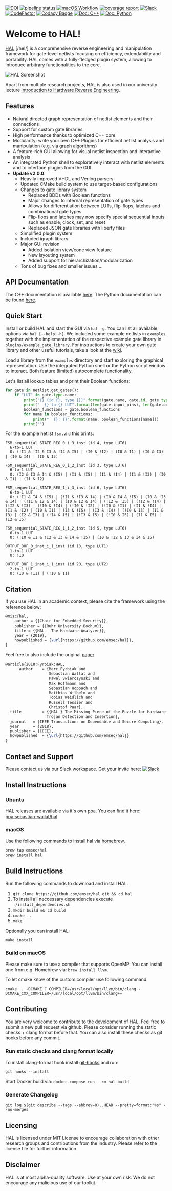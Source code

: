 [![DOI](https://zenodo.org/badge/169076171.svg)](https://zenodo.org/badge/latestdoi/169076171) [![pipeline status](https://gitlab.com/swallat/hal/badges/master/pipeline.svg)](https://gitlab.com/swallat/hal/commits/master) [![macOS Workflow](https://github.com/emsec/hal/workflows/Github%20CI/badge.svg?branch=master)](https://github.com/emsec/hal/actions?query=branch%3Amaster+workflow%3A%22Github+CI%22) [![coverage report](https://codecov.io/gh/emsec/hal/branch/master/graph/badge.svg)](https://codecov.io/gh/emsec/hal) [![Slack](https://img.shields.io/badge/slack-join-blue.svg)](https://communityinviter.com/apps/hal-re/hal-re) [![CodeFactor](https://www.codefactor.io/repository/github/emsec/hal/badge)](https://www.codefactor.io/repository/github/emsec/hal) [![Codacy Badge](https://api.codacy.com/project/badge/Grade/6070b197c3644c03bb3f0ec79d641675)](https://app.codacy.com/app/emsec/hal?utm_source=github.com&utm_medium=referral&utm_content=emsec/hal&utm_campaign=Badge_Grade_Settings) [![Doc: C++](https://img.shields.io/badge/doc-c%2B%2B-orange)](https://emsec.github.io/hal/doc/) [![Doc: Python](https://img.shields.io/badge/doc-python-red)](https://emsec.github.io/hal/pydoc/)

# Welcome to HAL!

[HAL](http://eprint.iacr.org/2017/783) \[/hel/\] is a comprehensive reverse engineering and manipulation framework for gate-level netlists focusing on efficiency, extendability and portability. HAL comes with a fully-fledged plugin system, allowing to introduce arbitrary functionalities to the core.

![HAL Screenshot](https://raw.githubusercontent.com/emsec/hal/master/hal_screenshot.png "HAL Screenshot")

Apart from multiple research projects, HAL is also used in our university lecture [Introduction to Hardware Reverse Engineering](https://www.ei.ruhr-uni-bochum.de/studium/lehrveranstaltungen/832/).

## Features
- Natural directed graph representation of netlist elements and their connections
- Support for custom gate libraries
- High performance thanks to optimized C++ core
- Modularity: write your own C++ Plugins for efficient netlist analysis and manipulation (e.g. via graph algorithms)
- A feature-rich GUI allowing for visual netlist inspection and interactive analysis
- An integrated Python shell to exploratively interact with netlist elements and to interface plugins from the GUI
- **Update v2.0.0**:
  -  Heavily improved VHDL and Verilog parsers
  - Updated CMake build system to use target-based configurations
   - Changes to gate library system
     - Replaced BDDs with Boolean functions
     - Major changes to internal representation of gate types
     - Allows for differentiation between LUTs, flip-flops, latches and combinational gate types
     - Flip-flops and latches may now specify special sequential inputs such as enable, clock, set, and reset
     - Replaced JSON gate libraries with liberty files
  - Simplified plugin system
  - Included igraph library
  - Major GUI revision
    - Added isolation view/cone view feature
    - New layouting system
    - Added support for hierarchization/modularization
  - Tons of bug fixes and smaller issues ...

## API Documentation

The C++ documentation is available [here](https://emsec.github.io/hal/doc/).
The Python documentation can be found [here](https://emsec.github.io/hal/pydoc/).

## Quick Start

Install or build HAL and start the GUI via `hal -g`. You can list all available options via `hal [--help|-h]`.
We included some example netlists in `examples` together with the implementation of the respective example gate library in `plugins/example_gate_library`.
For instructions to create your own gate library and other useful tutorials, take a look at the [wiki](https://github.com/emsec/hal/wiki).

Load a library from the `examples` directory and start exploring the graphical representation.
Use the integrated Python shell or the Python script window to interact. Both feature (limited) autocomplete functionality.

Let's list all lookup tables and print their Boolean functions:
```python
for gate in netlist.get_gates():
    if "LUT" in gate.type.name:
        print("{} (id {}, type {})".format(gate.name, gate.id, gate.type.name))
        print("  {}-to-{} LUT".format(len(gate.input_pins), len(gate.output_pins)))
        boolean_functions = gate.boolean_functions
        for name in boolean_functions:
            print("  {}: {}".format(name, boolean_functions[name]))
        print("")
```
For the example netlist `fsm.vhd` this prints:
```text
FSM_sequential_STATE_REG_0_i_3_inst (id 4, type LUT6)
  6-to-1 LUT
  O: (!I1 & !I2 & I3 & !I4 & I5) | (I0 & !I2) | (I0 & I1) | (I0 & I3) | (I0 & I4) | (I0 & I5)

FSM_sequential_STATE_REG_0_i_2_inst (id 3, type LUT6)
  6-to-1 LUT
  O: (I2 & I3 & I4 & !I5) | (I1 & !I5) | (I1 & !I4) | (I1 & !I3) | (I0 & I1) | (I1 & I2)

FSM_sequential_STATE_REG_1_i_3_inst (id 6, type LUT6)
  6-to-1 LUT
  O: (!I1 & I4 & !I5) | (!I1 & !I3 & I4) | (I0 & I4 & !I5) | (I0 & !I3 & I4) | (!I1 & I2 & I4) | (I0 & I2 & I4) | (!I2 & !I5) | (!I2 & !I4) | (!I2 & !I3) | (!I0 & !I4) | (!I0 & !I2) | (!I0 & !I1) | (I1 & !I4) | (I1 & !I2) | (I0 & I1) | (I3 & !I5) | (I3 & !I4) | (!I0 & I3) | (I1 & I3) | (I2 & I3) | (!I4 & I5) | (!I3 & I5) | (!I0 & I5) | (I1 & I5) | (I2 & I5)

FSM_sequential_STATE_REG_1_i_2_inst (id 5, type LUT6)
  6-to-1 LUT
  O: (!I0 & I1 & !I2 & I3 & I4 & !I5) | (I0 & !I2 & I3 & I4 & I5)

OUTPUT_BUF_0_inst_i_1_inst (id 18, type LUT1)
  1-to-1 LUT
  O: !I0

OUTPUT_BUF_1_inst_i_1_inst (id 20, type LUT2)
  2-to-1 LUT
  O: (I0 & !I1) | (!I0 & I1)
```

## Citation

If you use HAL in an academic context, please cite the framework using the reference below:
```latex
@misc{hal,
    author = {{Chair for Embedded Security}},
    publisher = {{Ruhr University Bochum}},
    title = {{HAL - The Hardware Analyzer}},
    year = {2019},
    howpublished = {\url{https://github.com/emsec/hal}},
}
```

Feel free to also include the original [paper](http://eprint.iacr.org/2017/783)
```latex
@article{2018:Fyrbiak:HAL,
      author    = {Marc Fyrbiak and
                   Sebastian Wallat and
                   Pawel Swierczynski and
                   Max Hoffmann and
                   Sebastian Hoppach and
                   Matthias Wilhelm and
                   Tobias Weidlich and
                   Russell Tessier and
                   Christof Paar},
  title     	= {{HAL-} The Missing Piece of the Puzzle for Hardware Reverse Engineering,
               	  Trojan Detection and Insertion},
  journal	= {IEEE Transactions on Dependable and Secure Computing},
  year		= {2018},
  publisher	= {IEEE},
  howpublished 	= {\url{https://github.com/emsec/hal}}
}
```

## Contact and Support

Please contact us via our Slack workspace. Get your invite here: [![Slack](https://img.shields.io/badge/slack-join-blue.svg)](https://communityinviter.com/apps/hal-re/hal-re)

## Install Instructions

### Ubuntu

HAL releases are available via it's own ppa. You can find it here: [ppa:sebastian-wallat/hal](https://launchpad.net/~sebastian-wallat/+archive/ubuntu/hal)

### macOS

Use the following commands to install hal via [homebrew](https://brew.sh/index_de).

```bash
brew tap emsec/hal
brew install hal
```

## Build Instructions

Run the following commands to download and install HAL.

1. `git clone https://github.com/emsec/hal.git && cd hal`
2. To install all neccessary dependencies execute `./install_dependencies.sh`
3. `mkdir build && cd build`
4. `cmake .. `
5. `make`

Optionally you can install HAL:

`make install`

### Build on macOS

Please make sure to use a compiler that supports OpenMP. You can install one from e.g. Homebrew via: `brew install llvm`.

To let cmake know of the custom compiler use following command.

`cmake .. -DCMAKE_C_COMPILER=/usr/local/opt/llvm/bin/clang -DCMAKE_CXX_COMPILER=/usr/local/opt/llvm/bin/clang++`

## Contributing

You are very welcome to contribute to the development of HAL. Feel free to submit a new pull request via github. Please consider running the static checks + clang format before that. You can also install these checks as git hooks before any commit.

### Run static checks and clang format locally
To install clang-format hook install [git-hooks](https://github.com/icefox/git-hooks) and run:

`git hooks --install`

Start Docker build via:
`docker-compose run --rm hal-build`

### Generate Changelog

`git log $(git describe --tags --abbrev=0)..HEAD --pretty=format:"%s" --no-merges`

## Licensing

HAL is licensed under MIT License to encourage collaboration with other research groups and contributions from the industry. Please refer to the license file for further information.

## Disclaimer

HAL is at most alpha-quality software. Use at your own risk. We do not encourage any malicious use of our toolkit.
